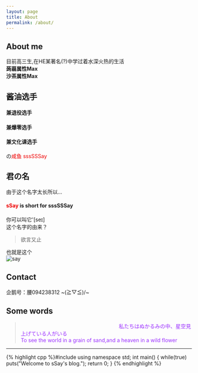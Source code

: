 ```yaml
---
layout: page
title: About
permalink: /about/
---
```

## About me
目前高三生,在HE某著名(?)中学过着水深火热的生活  
**蒟蒻属性Max**   
**沙茶属性Max**   
## 酱油选手  
#### 兼退役选手   
#### 兼爆零选手   
#### 兼文化课选手  
の<font color = "#EE0000">咸鱼 sssSSSay</font>   
## 君の名   
由于这个名字太长所以...   
#### <font color = "#EE0000">sSay</font> is short for sssSSSay
你可以叫它'[seɪ]   
这个名字的由来？
> 欲言又止  

也就是这个   
![say](http://imglf1.nosdn.127.net/img/L3owcXMvOE5FVmh1RUIvVkZPRmpZdzdFRjRaekhQYm8zTHVXdjRFYjJ0dGJmd2JWTW9QclVnPT0.png?imageView&thumbnail=500x0&quality=96&stripmeta=0&type=jpg)   
## Contact
企鹅号：腰094238312
~\(≧▽≦)/~   
## Some words
><font color = "#9B30FF">　　　　　　　　　　　　　　　　　　　私たちはぬかるみの中、星空見上げている人がいる　　　　　　　　　　　　　　　　　　　　　　　　　　　　　　　　　　　　To see the world in a grain of sand,and a heaven in a wild flower</font>
* * *
{% highlight cpp %}#include <iostream>
using namespace std;
int main() {
  while(true) puts("Welcome to sSay's blog.");
  return 0;
}
{% endhighlight %}
